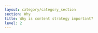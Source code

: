 ```yaml
---
layout: category/category_section
section: Why
title: Why is content strategy important?
level: 2
---
```

